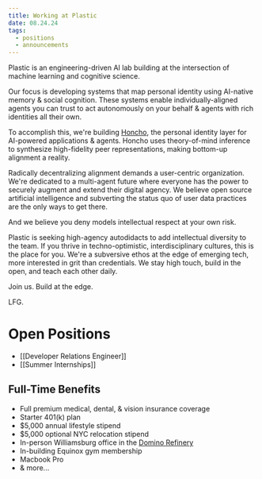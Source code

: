 ```yaml
---
title: Working at Plastic
date: 08.24.24
tags:
  - positions
  - announcements
---
```

Plastic is an engineering-driven AI lab building at the intersection of machine learning and cognitive science.

Our focus is developing systems that map personal identity using AI-native memory & social cognition. These systems enable individually-aligned agents you can trust to act autonomously on your behalf & agents with rich identities all their own.

To accomplish this, we're building [Honcho](https://honcho.dev), the personal identity layer for AI-powered applications & agents. Honcho uses theory-of-mind inference to synthesize high-fidelity peer representations, making bottom-up alignment a reality.

Radically decentralizing alignment demands a user-centric organization. We're dedicated to a multi-agent future where everyone has the power to securely augment and extend their digital agency. We believe open source artificial intelligence and subverting the status quo of user data practices are the only ways to get there.

And we believe you deny models intellectual respect at your own risk.

Plastic is seeking high-agency autodidacts to add intellectual diversity to the team. If you thrive in techno-optimistic, interdisciplinary cultures, this is the place for you. We're a subversive ethos at the edge of emerging tech, more interested in grit than credentials. We stay high touch, build in the open, and teach each other daily.

Join us. Build at the edge.

LFG.
# Open Positions

- [[Developer Relations Engineer]]
- [[Summer Internships]]
## Full-Time Benefits
- Full premium medical, dental, & vision insurance coverage
- Starter 401(k) plan
- $5,000 annual lifestyle stipend
- $5,000 optional NYC relocation stipend
- In-person Williamsburg office in the [Domino Refinery](https://www.therefineryatdomino.com/)
- In-building Equinox gym membership
- Macbook Pro
- & more...
